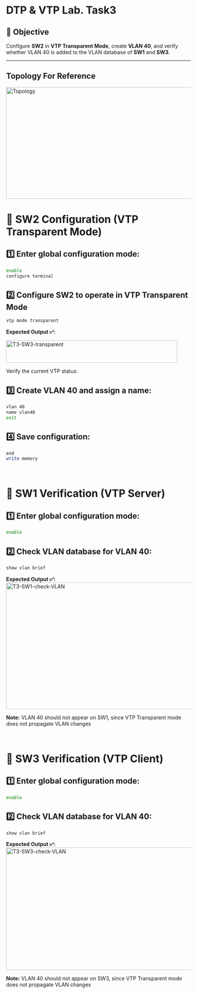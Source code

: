 # DTP & VTP Lab. Task3

## 🎯 Objective
Configure **SW2** in **VTP Transparent Mode**, create **VLAN 40**, and verify whether VLAN 40 is added to the VLAN database of **SW1** and **SW3**.

---

## Topology For Reference
<img width="642" height="304" alt="Topology" src="https://github.com/user-attachments/assets/2c7ec9fb-46be-43c9-9715-8c7ff7954117" />


# 🧩  SW2 Configuration (VTP Transparent Mode)

## 1️⃣ Enter global configuration mode:
```bash
enable
configure terminal
```

## 2️⃣ Configure SW2 to operate in VTP Transparent Mode
```bash
vtp mode transparent
```

**Expected Output ✅:**

<img width="467" height="61" alt="T3-SW3-transparent" src="https://github.com/user-attachments/assets/575acad4-45a3-4da6-9850-3b0039bbe672" />

Verify the current VTP status:

## 3️⃣ Create VLAN 40 and assign a name:
```bash
vlan 40
name vlan40
exit
```

## 4️⃣ Save configuration:
```bash
end
write memory
```

<br>

# 🧩 SW1 Verification (VTP Server)

## 1️⃣ Enter global configuration mode:

```bash
enable
```

## 2️⃣ Check VLAN database for VLAN 40:
```bash
show vlan brief
```

**Expected Output ✅:**
<img width="810" height="345" alt="T3-SW1-check-VLAN" src="https://github.com/user-attachments/assets/bc61fb7d-bd2c-45eb-a1c4-00979d238048" />

**Note:** VLAN 40 should not appear on SW1, since VTP Transparent mode does not propagate VLAN changes


<br>

# 🧩 SW3 Verification (VTP Client)

## 1️⃣ Enter global configuration mode:

```bash
enable
```

## 2️⃣ Check VLAN database for VLAN 40:
```bash
show vlan brief
```

**Expected Output ✅:**
<img width="803" height="334" alt="T3-SW3-check-VLAN" src="https://github.com/user-attachments/assets/d54683f7-d848-4142-b3d4-d790c44d12e2" />

**Note:** VLAN 40 should not appear on SW3, since VTP Transparent mode does not propagate VLAN changes









